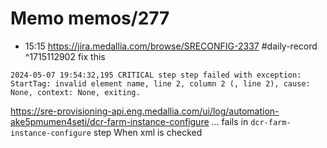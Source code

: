 # Memo memos/277
- 15:15 https://jira.medallia.com/browse/SRECONFIG-2337 #daily-record ^1715112902
fix this
```
2024-05-07 19:54:32,195 CRITICAL step step failed with exception: StartTag: invalid element name, line 2, column 2 (, line 2), cause: None, context: None, exiting.
```
https://sre-provisioning-api.eng.medallia.com/ui/log/automation-ake5pmumen4seti/dcr-farm-instance-configure
...
fails in `dcr-farm-instance-configure` step
When xml is checked